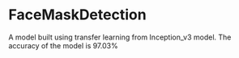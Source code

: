 # FaceMaskDetection
A model built using transfer learning from Inception_v3 model. The accuracy of the model is 97.03%
